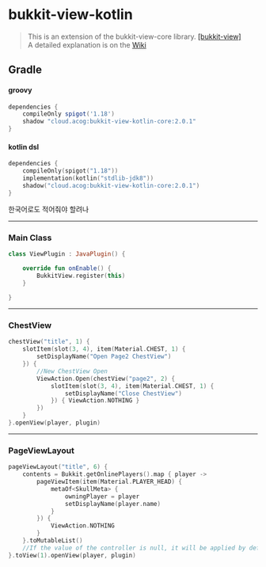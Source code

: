 # bukkit-view-kotlin

> This is an extension of the bukkit-view-core library. [[bukkit-view]](https://github.com/typecraft-io/bukkit-view)  
> A detailed explanation is on the [Wiki](https://github.com/AcogKR/bukkit-view-kotlin/wiki)

## Gradle

#### groovy
```groovy
dependencies {
    compileOnly spigot('1.18')
    shadow "cloud.acog:bukkit-view-kotlin-core:2.0.1"
}
```

#### kotlin dsl
```kotlin
dependencies {
    compileOnly(spigot("1.18"))
    implementation(kotlin("stdlib-jdk8"))
    shadow("cloud.acog:bukkit-view-kotlin-core:2.0.1")
}
```

한국어로도 적어줘야 할려나

---
### Main Class

```kotlin
class ViewPlugin : JavaPlugin() {

    override fun onEnable() {
        BukkitView.register(this)
    }
    
}
```
---
### ChestView
```kotlin
chestView("title", 1) {
    slotItem(slot(3, 4), item(Material.CHEST, 1) {
        setDisplayName("Open Page2 ChestView")
    }) {
        //New ChestView Open
        ViewAction.Open(chestView("page2", 2) {
            slotItem(slot(3, 4), item(Material.CHEST, 1) {
                setDisplayName("Close ChestView")
            }) { ViewAction.NOTHING }
        })
    }
}.openView(player, plugin)
```
---
### PageViewLayout
```kotlin
pageViewLayout("title", 6) {
    contents = Bukkit.getOnlinePlayers().map { player ->
        pageViewItem(item(Material.PLAYER_HEAD) {
            metaOf<SkullMeta> {
                owningPlayer = player
                setDisplayName(player.name)
            }
        }) {
            ViewAction.NOTHING
        }
    }.toMutableList()
    //If the value of the controller is null, it will be applied by default
}.toView(1).openView(player, plugin)
```

